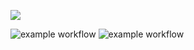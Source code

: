 <p dir="auto">
<a href="https://codeclimate.com/github/shtormlbt/brain-games/maintainability"><img src="https://api.codeclimate.com/v1/badges/a35b272be86137db6d48/maintainability" /></a>

![example workflow](https://github.com/shtormlbt/brain-games/actions/workflows/run_lint.yml/badge.svg)
![example workflow](https://github.com/shtormlbt/brain-games/actions/workflows/demoAction.yml/badge.svg)